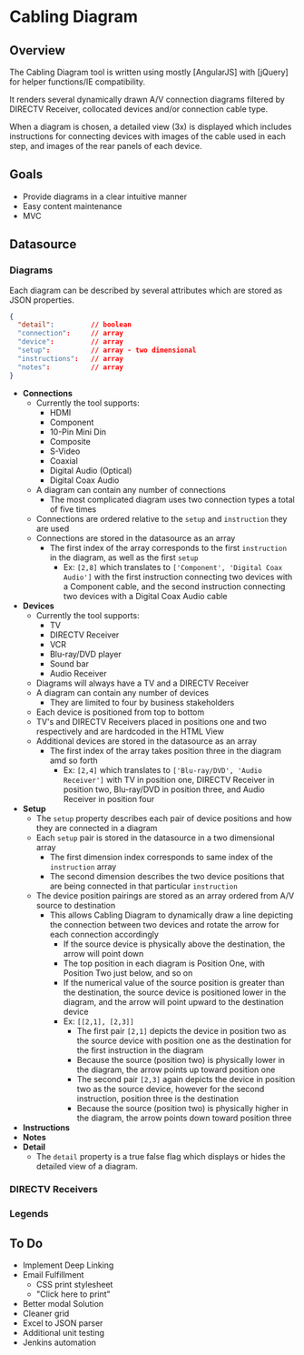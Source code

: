 # Cabling Diagram

## Overview

The Cabling Diagram tool is written using mostly [AngularJS] with [jQuery] for helper functions/IE compatibility.

It renders several dynamically drawn A/V connection diagrams filtered by DIRECTV Receiver, collocated devices and/or connection cable type.

When a diagram is chosen, a detailed view (3x) is displayed which includes instructions for connecting devices with images of the cable used in each step, and images of the rear panels of each device.

## Goals

  - Provide diagrams in a clear intuitive manner
  - Easy content maintenance
  - MVC 

## Datasource

### Diagrams

Each diagram can be described by several attributes which are stored as JSON properties.

```json
{
  "detail":         // boolean
  "connection":     // array
  "device":         // array
  "setup":          // array - two dimensional
  "instructions":   // array
  "notes":          // array
}
```

  - **Connections**
    - Currently the tool supports:
      - HDMI
      - Component
      - 10-Pin Mini Din
      - Composite
      - S-Video
      - Coaxial
      - Digital Audio (Optical)
      - Digital Coax Audio
    - A diagram can contain any number of connections
      - The most complicated diagram uses two connection types a total of five times
    - Connections are ordered relative to the `setup` and `instruction` they are used
    - Connections are stored in the datasource as an array
      - The first index of the array corresponds to the first `instruction` in the diagram, as well as the first `setup`
        - Ex: `[2,8]` which translates to `['Component', 'Digital Coax Audio']` with the first instruction connecting two devices with a Component cable, and the second instruction connecting two devices with a Digital Coax Audio cable
  - **Devices**
    - Currently the tool supports:
      - TV
      - DIRECTV Receiver
      - VCR
      - Blu-ray/DVD player
      - Sound bar
      - Audio Receiver
    - Diagrams will always have a TV and a DIRECTV Receiver
    - A diagram can contain any number of devices
      - They are limited to four by business stakeholders
    - Each device is positioned from top to bottom
    - TV's and DIRECTV Receivers placed in positions one and two respectively and are hardcoded in the HTML View
    - Additional devices are stored in the datasource as an array
      - The first index of the array takes position three in the diagram amd so forth
        - Ex: `[2,4]` which translates to `['Blu-ray/DVD', 'Audio Receiver']` with TV in position one, DIRECTV Receiver in position two, Blu-ray/DVD in position three, and Audio Receiver in position four
  - **Setup**
    - The `setup` property describes each pair of device positions and how they are connected in a diagram
    - Each `setup` pair is stored in the datasource in a two dimensional array
      - The first dimension index corresponds to same index of the `instruction` array
      - The second dimension describes the two device positions that are being connected in that particular `instruction`
    - The device position pairings are stored as an array ordered from A/V source to destination
      - This allows Cabling Diagram to dynamically draw a line depicting the connection between two devices and rotate the arrow for each connection accordingly
        - If the source device is physically above the destination, the arrow will point down
        - The top position in each diagram is Position One, with Position Two just below, and so on
        - If the numerical value of the source position is greater than the destination, the source device is positioned lower in the diagram, and the arrow will point upward to the destination device
        - Ex: `[[2,1], [2,3]]`
          - The first pair `[2,1]` depicts the device in position two as the source device with position one as the destination for the first instruction in the diagram
          - Because the source (position two) is physically lower in the diagram, the arrow points up toward position one
          - The second pair `[2,3]` again depicts the device in position two as the source device, however for the second instruction, position three is the destination
          - Because the source (position two) is physically higher in the diagram, the arrow points down toward position three
  - **Instructions**
  - **Notes**
  - **Detail**
    - The `detail` property is a true false flag which displays or hides the detailed view of a diagram.

### DIRECTV Receivers

### Legends

## To Do

  - Implement Deep Linking
  - Email Fulfillment
    - CSS print stylesheet
    - "Click here to print"
  - Better modal Solution
  - Cleaner grid
  - Excel to JSON parser
  - Additional unit testing
  - Jenkins automation